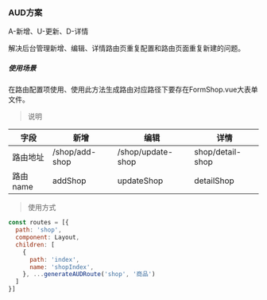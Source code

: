 ### AUD方案
A-新增、U-更新、D-详情

解决后台管理新增、编辑、详情路由页重复配置和路由页面重复新建的问题。


##### 使用场景
在路由配置项使用、使用此方法生成路由对应路径下要存在FormShop.vue大表单文件。

> 说明

| 字段 | 新增 | 编辑 | 详情 |
| --- | --- | --- | --- |
|路由地址|/shop/add-shop|/shop/update-shop|shop/detail-shop|
|路由name|addShop|updateShop|detailShop|

> 使用方式

```javascript
const routes = [{ 
  path: 'shop',
  component: Layout,
  children: [
    {
      path: 'index',
      name: 'shopIndex',  
    }, ...generateAUDRoute('shop', '商品') 
  ]
}]
```

